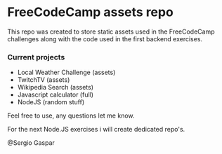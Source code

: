 # FreeCodeCamp assets repo

This repo was created to store static assets used in the FreeCodeCamp challenges along with the code used in the first backend exercises.

### Current projects

  - Local Weather Challenge (assets)
  - TwitchTV (assets)
  - Wikipedia Search (assets)
  - Javascript calculator (full)
  - NodeJS (random stuff)
  
Feel free to use, any questions let me know.

For the next Node.JS exercises i will create dedicated repo's.

@Sergio Gaspar
